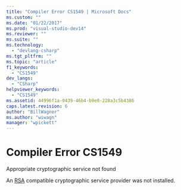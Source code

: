 ```yaml
---
title: "Compiler Error CS1549 | Microsoft Docs"
ms.custom: ""
ms.date: "01/22/2017"
ms.prod: "visual-studio-dev14"
ms.reviewer: ""
ms.suite: ""
ms.technology: 
  - "devlang-csharp"
ms.tgt_pltfrm: ""
ms.topic: "article"
f1_keywords: 
  - "CS1549"
dev_langs: 
  - "CSharp"
helpviewer_keywords: 
  - "CS1549"
ms.assetid: 44996f1a-0439-46b4-b9e0-228a3c5b4386
caps.latest.revision: 6
author: "BillWagner"
ms.author: "wiwagn"
manager: "wpickett"
---
```

# Compiler Error CS1549
Appropriate cryptographic service not found  
  
 An [RSA](_crypto2_microsoft_rsa_schannel_cryptographic_provider) compatible cryptographic service provider was not installed.